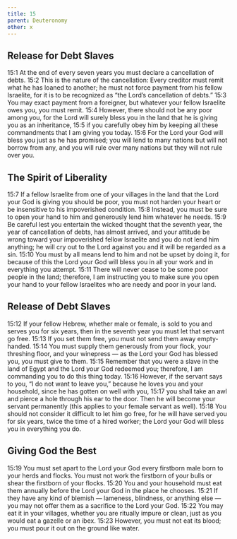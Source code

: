 ```yaml
---
title: 15
parent: Deuteronomy
other: x
---
```


## Release for Debt Slaves

<a name="15:1">15:1</a> At the end of every seven years you must declare a cancellation of debts. <a name="15:2">15:2</a> This is the nature of the cancellation: Every creditor must remit what he has loaned to another; he must not force payment from his fellow Israelite, for it is to be recognized as “the Lord’s cancellation of debts.” <a name="15:3">15:3</a> You may exact payment from a foreigner, but whatever your fellow Israelite owes you, you must remit. <a name="15:4">15:4</a> However, there should not be any poor among you, for the Lord will surely bless you in the land that he is giving you as an inheritance, <a name="15:5">15:5</a> if you carefully obey him by keeping all these commandments that I am giving you today. <a name="15:6">15:6</a> For the Lord your God will bless you just as he has promised; you will lend to many nations but will not borrow from any, and you will rule over many nations but they will not rule over you.

## The Spirit of Liberality

<a name="15:7">15:7</a> If a fellow Israelite from one of your villages in the land that the Lord your God is giving you should be poor, you must not harden your heart or be insensitive to his impoverished condition. <a name="15:8">15:8</a> Instead, you must be sure to open your hand to him and generously lend him whatever he needs. <a name="15:9">15:9</a> Be careful lest you entertain the wicked thought that the seventh year, the year of cancellation of debts, has almost arrived, and your attitude be wrong toward your impoverished fellow Israelite and you do not lend him anything; he will cry out to the Lord against you and it will be regarded as a sin. <a name="15:10">15:10</a> You must by all means lend to him and not be upset by doing it, for because of this the Lord your God will bless you in all your work and in everything you attempt. <a name="15:11">15:11</a> There will never cease to be some poor people in the land; therefore, I am instructing you to make sure you open your hand to your fellow Israelites who are needy and poor in your land.

## Release of Debt Slaves

<a name="15:12">15:12</a> If your fellow Hebrew, whether male or female, is sold to you and serves you for six years, then in the seventh year you must let that servant go free. <a name="15:13">15:13</a> If you set them free, you must not send them away empty-handed. <a name="15:14">15:14</a> You must supply them generously from your flock, your threshing floor, and your winepress — as the Lord your God has blessed you, you must give to them. <a name="15:15">15:15</a> Remember that you were a slave in the land of Egypt and the Lord your God redeemed you; therefore, I am commanding you to do this thing today. <a name="15:16">15:16</a> However, if the servant says to you, “I do not want to leave you,” because he loves you and your household, since he has gotten on well with you, <a name="15:17">15:17</a> you shall take an awl and pierce a hole through his ear to the door. Then he will become your servant permanently (this applies to your female servant as well). <a name="15:18">15:18</a> You should not consider it difficult to let him go free, for he will have served you for six years, twice the time of a hired worker; the Lord your God will bless you in everything you do.

## Giving God the Best

<a name="15:19">15:19</a> You must set apart to the Lord your God every firstborn male born to your herds and flocks. You must not work the firstborn of your bulls or shear the firstborn of your flocks. <a name="15:20">15:20</a> You and your household must eat them annually before the Lord your God in the place he chooses. <a name="15:21">15:21</a> If they have any kind of blemish — lameness, blindness, or anything else — you may not offer them as a sacrifice to the Lord your God. <a name="15:22">15:22</a> You may eat it in your villages, whether you are ritually impure or clean, just as you would eat a gazelle or an ibex. <a name="15:23">15:23</a> However, you must not eat its blood; you must pour it out on the ground like water.
